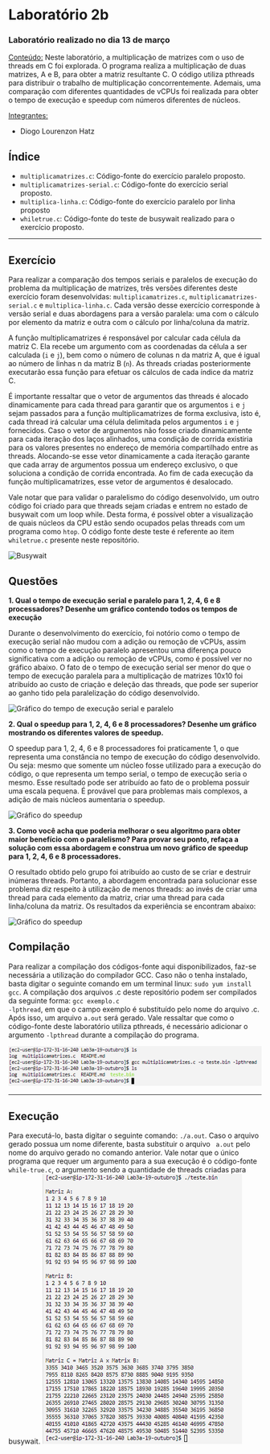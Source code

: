 <h1>Laboratório 2b</h1>

<h3>Laboratório realizado no dia 13 de março</h3>

<ins>Conteúdo:</ins> Neste laboratório, a multiplicação de matrizes com o uso de threads em C foi explorada. O programa realiza a multiplicação de duas matrizes, A e B, para obter a matriz resultante C. O código utiliza pthreads para distribuir o trabalho de multiplicação concorrentemente. Ademais, uma comparação com diferentes quantidades de vCPUs foi realizada para obter o tempo de execução e speedup com números diferentes de núcleos.

<ins>Integrantes:</ins>

- Diogo Lourenzon Hatz

<h2>Índice</h2>

<ul>
<li><code>multiplicamatrizes.c</code>: Código-fonte do exercício paralelo proposto.</li>
<li><code>multiplicamatrizes-serial.c</code>: Código-fonte do exercício serial proposto.</li>
<li><code>multiplica-linha.c</code>: Código-fonte do exercício paralelo por linha proposto</li>
<li><code>whiletrue.c</code>: Código-fonte do teste de busywait realizado para o exercício proposto.</li>
</ul>

<hr>
<h2>Exercício</h2>
Para realizar a comparação dos tempos seriais e paralelos de execução do problema da multiplicação de matrizes, três versões diferentes deste exercício foram desenvolvidas: <code>multiplicamatrizes.c</code>, <code>multiplicamatrizes-serial.c</code> e <code>multiplica-linha.c</code>. Cada versão desse exercício corresponde à versão serial e duas abordagens para a versão paralela: uma com o cálculo por elemento da matriz e outra com o cálculo por linha/coluna da matriz. 

A função multiplicamatrizes é responsável por calcular cada célula da matriz C. Ela recebe um argumento com as coordenadas da célula a ser calculada (<code>i</code> e <code>j</code>), bem como o número de colunas n da matriz A, que é igual ao número de linhas n da matriz B (<code>n</code>). As threads criadas posteriormente executarão essa função para efetuar os cálculos de cada índice da matriz C.

É importante ressaltar que o vetor de argumentos das threads é alocado dinamicamente para cada thread para garantir que os argumentos <code>i</code> e <code>j</code> sejam passados para a função multiplicamatrizes de forma exclusiva, isto é, cada thread irá calcular uma célula delimitada pelos argumentos <code>i</code> e <code>j</code> fornecidos. Caso o vetor de argumentos não fosse criado dinamicamente para cada iteração dos laços alinhados, uma condição de corrida existiria para os valores presentes no endereço de memória compartilhado entre as threads. Alocando-se esse vetor dinamicamente a cada iteração garante que cada array de argumentos possua um endereço exclusivo, o que soluciona a condição de corrida encontrada. Ao fim de cada execução da função multiplicamatrizes, esse vetor de argumentos é desalocado.

Vale notar que para validar o paralelismo do código desenvolvido, um outro código foi criado para que threads sejam criadas e entrem no estado de busywait com um loop while. Desta forma, é possível obter a visualização de quais núcleos da CPU estão sendo ocupados pelas threads com um programa como <code>htop</code>. O código fonte deste teste é referente ao item <code>whiletrue.c</code> presente neste repositório.

<img src="" alt="Busywait">

<h2>Questões</h2>
<b>1. Qual o tempo de execução serial e paralelo para 1, 2, 4, 6 e 8 processadores? Desenhe um gráfico contendo todos os tempos de execução</b>

Durante o desenvolvimento do exercício, foi notório como o tempo de execução serial não mudou com a adição ou remoção de vCPUs, assim como o tempo de execução paralelo apresentou uma diferença pouco significativa com a adição ou remoção de vCPUs, como é possível ver no gráfico abaixo. O fato de o tempo de execução serial ser menor do que o tempo de execução paralela para a multiplicação de matrizes 10x10 foi atribuído ao custo de criação e deleção das threads, que pode ser superior ao ganho tido pela paralelização do código desenvolvido.

<img src="" alt="Gráfico do tempo de execução serial e paralelo">

<b>2. Qual o speedup para 1, 2, 4, 6 e 8 processadores? Desenhe um gráfico mostrando os diferentes valores de speedup.</b>

O speedup para 1, 2, 4, 6 e 8 processadores foi praticamente 1, o que representa uma constância no tempo de execução do código desenvolvido. Ou seja: mesmo que somente um núcleo fosse utilizado para a execução do código, o que representa um tempo serial, o tempo de execução seria o mesmo. Esse resultado pode ser atribuído ao fato de o problema possuir uma escala pequena. É provável que para problemas mais complexos, a adição de mais núcleos aumentaria o speedup.

<img src="" alt="Gráfico do speedup">

<b>3. Como você acha que poderia melhorar o seu algoritmo para obter maior benefício com o paralelismo? Para provar seu ponto, refaça a solução com essa abordagem e construa um novo gráfico de speedup para 1, 2, 4, 6 e 8 processadores.</b>

O resultado obtido pelo grupo foi atribuído ao custo de se criar e destruir inúmeras threads. Portanto, a abordagem encontrada para solucionar esse problema diz respeito à utilização de menos threads: ao invés de criar uma thread para cada elemento da matriz, criar uma thread para cada linha/coluna da matriz. Os resultados da experiência se encontram abaixo:

<img src="" alt="Gráfico do speedup">

<h2>Compilação</h2>

Para realizar a compilação dos códigos-fonte aqui disponibilizados, faz-se necessária a utilização do compilador GCC. Caso não o tenha instalado, basta digitar o seguinte comando em um terminal linux: <code>sudo yum install gcc</code>. A compilação dos arquivos .c deste repositório podem ser compilados da seguinte forma: <code>gcc exemplo.c -lpthread</code>, em que o campo exemplo é substituído pelo nome do arquivo .c. Após isso, um arquivo <code>a.out</code> será gerado. Vale ressaltar que como o código-fonte deste laboratório utiliza pthreads, é necessário adicionar o argumento <code>-lpthread</code> durante a compilação do programa. 

<img src="https://raw.githubusercontent.com/Hatz-D/Parallel-Computing/main/src/Lab02/compilacao.png" alt="Processo de compilação">

<hr>
<h2>Execução</h2>
Para executá-lo, basta digitar o seguinte comando: <code>./a.out</code>. Caso o arquivo gerado possua um nome diferente, basta substituir o arquivo <code> a.out</code> pelo nome do arquivo gerado no comando anterior. Vale notar que o único programa que requer um argumento para a sua execução é o código-fonte <code>while-true.c</code>, o argumento sendo a quantidade de threads criadas para busywait.

<img src="https://raw.githubusercontent.com/Hatz-D/Parallel-Computing/main/src/Lab02/execucao.png" alt="Processo de execução">


